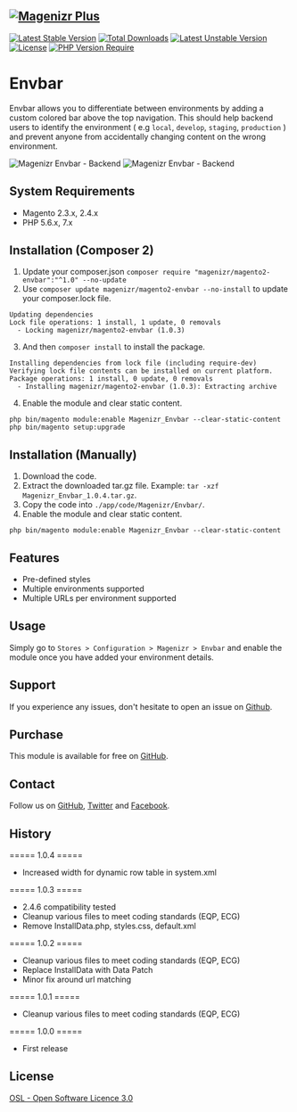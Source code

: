 [![Magenizr Plus](https://images2.imgbox.com/11/6b/yVOOloaA_o.gif)](https://account.magenizr.com)
---

[![Latest Stable Version](http://poser.pugx.org/magenizr/magento2-envbar/v)](https://packagist.org/packages/magenizr/magento2-envbar) [![Total Downloads](http://poser.pugx.org/magenizr/magento2-envbar/downloads)](https://packagist.org/packages/magenizr/magento2-envbar) [![Latest Unstable Version](http://poser.pugx.org/magenizr/magento2-envbar/v/unstable)](https://packagist.org/packages/magenizr/magento2-envbar) [![License](http://poser.pugx.org/magenizr/magento2-envbar/license)](https://packagist.org/packages/magenizr/magento2-envbar) [![PHP Version Require](http://poser.pugx.org/magenizr/magento2-envbar/require/php)](https://packagist.org/packages/magenizr/magento2-envbar)

# Envbar

Envbar allows you to differentiate between environments by adding a custom colored bar above the top navigation. This
should help backend users to identify the environment ( e.g `local`, `develop`, `staging`, `production` ) and prevent
anyone from accidentally changing content on the wrong environment.

![Magenizr Envbar - Backend](https://images2.imgbox.com/eb/50/VGW29hBr_o.png)
![Magenizr Envbar - Backend](https://images2.imgbox.com/08/82/xWV2xR9J_o.png)

## System Requirements

- Magento 2.3.x, 2.4.x
- PHP 5.6.x, 7.x

## Installation (Composer 2)

1. Update your composer.json `composer require "magenizr/magento2-envbar":"^1.0" --no-update`
2. Use `composer update magenizr/magento2-envbar --no-install` to update your composer.lock file.

```
Updating dependencies
Lock file operations: 1 install, 1 update, 0 removals
  - Locking magenizr/magento2-envbar (1.0.3)
```

3. And then `composer install` to install the package.

```
Installing dependencies from lock file (including require-dev)
Verifying lock file contents can be installed on current platform.
Package operations: 1 install, 0 update, 0 removals
  - Installing magenizr/magento2-envbar (1.0.3): Extracting archive
```

4. Enable the module and clear static content.

```
php bin/magento module:enable Magenizr_Envbar --clear-static-content
php bin/magento setup:upgrade
```

## Installation (Manually)

1. Download the code.
2. Extract the downloaded tar.gz file. Example: `tar -xzf Magenizr_Envbar_1.0.4.tar.gz`.
3. Copy the code into `./app/code/Magenizr/Envbar/`.
4. Enable the module and clear static content.

```
php bin/magento module:enable Magenizr_Envbar --clear-static-content
```

## Features

* Pre-defined styles
* Multiple environments supported
* Multiple URLs per environment supported

## Usage

Simply go to `Stores > Configuration > Magenizr > Envbar` and enable the module once you have added your environment details.

## Support

If you experience any issues, don't hesitate to open an issue on [Github](https://github.com/magenizr/Magenizr_Envbar/issues).

## Purchase

This module is available for free on [GitHub](https://github.com/magenizr).

## Contact

Follow us on [GitHub](https://github.com/magenizr), [Twitter](https://twitter.com/magenizr)
and [Facebook](https://www.facebook.com/magenizr).

## History
===== 1.0.4 =====
* Increased width for dynamic row table in system.xml

===== 1.0.3 =====
* 2.4.6 compatibility tested
* Cleanup various files to meet coding standards (EQP, ECG)
* Remove InstallData.php, styles.css, default.xml

===== 1.0.2 =====
* Cleanup various files to meet coding standards (EQP, ECG)
* Replace InstallData with Data Patch
* Minor fix around url matching

===== 1.0.1 =====
* Cleanup various files to meet coding standards (EQP, ECG)

===== 1.0.0 =====
* First release

## License

[OSL - Open Software Licence 3.0](https://opensource.org/licenses/osl-3.0.php)
